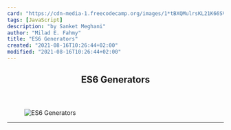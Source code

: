 ```yaml
---
card: "https://cdn-media-1.freecodecamp.org/images/1*tBXQMulrsKL21K66SVQ5jA.png"
tags: [JavaScript]
description: "by Sanket Meghani"
author: "Milad E. Fahmy"
title: "ES6 Generators"
created: "2021-08-16T10:26:44+02:00"
modified: "2021-08-16T10:26:44+02:00"
---
```

<div class="site-wrapper">
<main id="site-main" class="site-main outer">
<div class="inner">
<article class="post-full post tag-javascript tag-es6 tag-web-development tag-programming tag-software-development ">
<header class="post-full-header">
<h1 class="post-full-title">ES6 Generators</h1>
</header>
<figure class="post-full-image">
<picture>
<source media="(max-width: 700px)" sizes="1px" srcset="data:image/gif;base64,R0lGODlhAQABAIAAAAAAAP///yH5BAEAAAAALAAAAAABAAEAAAIBRAA7 1w">
<source media="(min-width: 701px)" sizes="(max-width: 800px) 400px,
(max-width: 1170px) 700px,
1400px" srcset="https://cdn-media-1.freecodecamp.org/images/1*tBXQMulrsKL21K66SVQ5jA.png 300w,
https://cdn-media-1.freecodecamp.org/images/1*tBXQMulrsKL21K66SVQ5jA.png 600w,
https://cdn-media-1.freecodecamp.org/images/1*tBXQMulrsKL21K66SVQ5jA.png 1000w,
https://cdn-media-1.freecodecamp.org/images/1*tBXQMulrsKL21K66SVQ5jA.png 2000w">
<img onerror="this.style.display='none'" src="https://cdn-media-1.freecodecamp.org/images/1*tBXQMulrsKL21K66SVQ5jA.png" alt="ES6 Generators">
</picture>
</figure>
<section class="post-full-content">
<div class="post-content medium-migrated-article">
</div>
<hr>
</section>
</article>
</div>
</main>
</div>
<!-- Google Tag Manager (noscript) -->
<!-- End Google Tag Manager (noscript) -->
